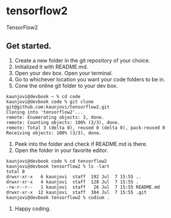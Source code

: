 # tensorflow2
TensorFlow2

## Get started. 

1. Create a new folder in the git repository of your choice. 
1. Initialized it with README.md. 
1. Open your dev box. Open your terminal. 
1. Go to whichever location you want your code folders to be in. 
1. Cone the online git folder to your dev box. 

```
kaunjovi@devbook ~ % cd code 
kaunjovi@devbook code % git clone git@github.com:kaunjovi/tensorflow2.git
Cloning into 'tensorflow2'...
remote: Enumerating objects: 3, done.
remote: Counting objects: 100% (3/3), done.
remote: Total 3 (delta 0), reused 0 (delta 0), pack-reused 0
Receiving objects: 100% (3/3), done.
```

1. Peek into the folder and check if README.md is there. 
1. Open the folder in your favorite editor. 

```
kaunjovi@devbook code % cd tensorflow2
kaunjovi@devbook tensorflow2 % ls -lart
total 8
drwxr-xr-x   6 kaunjovi  staff  192 Jul  7 15:55 ..
drwxr-xr-x   4 kaunjovi  staff  128 Jul  7 15:55 .
-rw-r--r--   1 kaunjovi  staff   26 Jul  7 15:55 README.md
drwxr-xr-x  12 kaunjovi  staff  384 Jul  7 15:55 .git
kaunjovi@devbook tensorflow2 % codium .
```

1. Happy coding. 